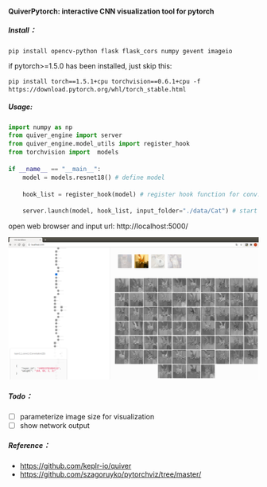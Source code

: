 #### QuiverPytorch: interactive CNN visualization tool for pytorch

##### Install：

```shell
pip install opencv-python flask flask_cors numpy gevent imageio
```

if pytorch>=1.5.0 has been installed, just skip this:

```shell
pip install torch==1.5.1+cpu torchvision==0.6.1+cpu -f https://download.pytorch.org/whl/torch_stable.html
```

##### Usage:

```python
import numpy as np
from quiver_engine import server
from quiver_engine.model_utils import register_hook
from torchvision import  models

if __name__ == "__main__":
    model = models.resnet18() # define model

    hook_list = register_hook(model) # register hook function for conv. layers
    
    server.launch(model, hook_list, input_folder="./data/Cat") # start 
```

open web browser and input url: http://localhost:5000/ 

![image](doc/vis.png)

##### Todo：

- [ ] parameterize image size for visualization
- [ ] show network output 

##### Reference：

- https://github.com/keplr-io/quiver
- https://github.com/szagoruyko/pytorchviz/tree/master/

